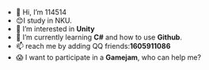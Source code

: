 - 👋 Hi, I’m 114514
- :blush:I study in NKU.
- 👀 I’m interested in **Unity**
- 🌱 I’m currently learning **C#** and how to use **Github**.
- 📫 reach me by adding QQ friends:**1605911086**
- :scream: I want to participate in a **Gamejam**, who can help me?
